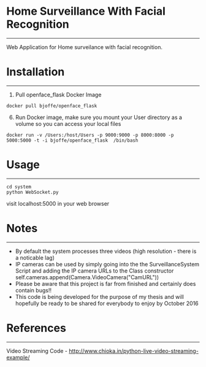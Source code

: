 # Home Surveillance With Facial Recognition
---

Web Application for Home surveilance with facial recognition. 

# Installation
---

1) Pull openface_flask Docker Image

```
docker pull bjoffe/openface_flask
```

6) Run Docker image, make sure you mount your User directory as a volume so you can access your local files

```
docker run -v /Users:/host/Users -p 9000:9000 -p 8000:8000 -p 5000:5000 -t -i bjoffe/openface_flask  /bin/bash
```

# Usage
---

```
cd system
python WebSocket.py
```
visit localhost:5000 in your web browser

# Notes
---
- By default the system processes three videos (high resolution - there is a noticable lag)
- IP cameras can be used by simply going into the the SurveillanceSystem Script and adding the IP camera URLs to the Class constructor self.cameras.append(Camera.VideoCamera("CamURL"))
- Please be aware that this project is far from finished and certainly does contain bugs!!
- This code is being developed for the purpose of my thesis and will hopefully be ready to be shared for everybody to enjoy by October 2016
# References
---

Video Streaming Code - http://www.chioka.in/python-live-video-streaming-example/

 
